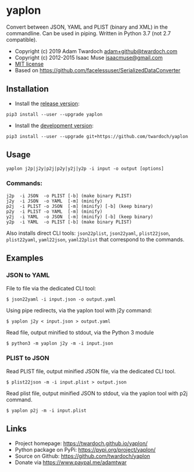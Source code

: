 # yaplon

Convert between JSON, YAML and PLIST (binary and XML) in the commandline.
Can be used in piping. Written in Python 3.7 (not 2.7 compatible).

- Copyright (c) 2019 Adam Twardoch <adam+github@twardoch.com>
- Copyright (c) 2012-2015 Isaac Muse <isaacmuse@gmail.com>
- [MIT license](./LICENSE)
- Based on https://github.com/facelessuser/SerializedDataConverter

## Installation

- Install the [release version](https://pypi.org/project/yaplon/):

```
pip3 install --user --upgrade yaplon
```

- Install the [development version](https://github.com/twardoch/yaplon):

```
pip3 install --user --upgrade git+https://github.com/twardoch/yaplon
```

## Usage

```
yaplon j2p|j2y|p2j|p2y|y2j|y2p -i input -o output [options]
```

### Commands:

```
j2p  -i JSON  -o PLIST [-b] (make binary PLIST)
j2y  -i JSON  -o YAML  [-m] (minify)
p2j  -i PLIST -o JSON  [-m] (minify) [-b] (keep binary)
p2y  -i PLIST -o YAML  [-m] (minify)
y2j  -i YAML  -o JSON  [-m] (minify) [-b] (keep binary)
y2p  -i YAML  -o PLIST [-b] (make binary PLIST)
```

Also installs direct CLI tools: `json22plist`, `json22yaml`, `plist22json`, `plist22yaml`, `yaml22json`, `yaml22plist` that correspond to the commands.

## Examples

### JSON to YAML

File to file via the dedicated CLI tool:

```
$ json22yaml -i input.json -o output.yaml
```

Using pipe redirects, via the yaplon tool with j2y command:

```
$ yaplon j2y < input.json > output.yaml
```

Read file, output minified to stdout, via the Python 3 module

```
$ python3 -m yaplon j2y -m -i input.json
```

### PLIST to JSON

Read PLIST file, output minified JSON file, via the dedicated CLI tool.

```
$ plist22json -m -i input.plist > output.json
```

Read plist file, output minified JSON to stdout, via the yaplon tool with p2j command.

```
$ yaplon p2j -m -i input.plist
```

## Links

- Project homepage: https://twardoch.github.io/yaplon/
- Python package on PyPi: https://pypi.org/project/yaplon/
- Source on Github: https://github.com/twardoch/yaplon
- Donate via https://www.paypal.me/adamtwar
